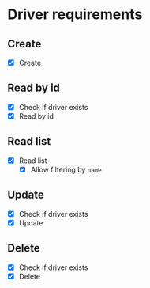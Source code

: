 # Driver requirements

## Create

- [x] Create

## Read by id

- [x] Check if driver exists
- [x] Read by id

## Read list

- [x] Read list
  - [x] Allow filtering by `name`

## Update

- [x] Check if driver exists
- [x] Update

## Delete

- [x] Check if driver exists
- [x] Delete
